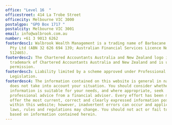 ```yaml
---
office: "Level 16  "
officestreet: 414 La Trobe Street
officecity: Melbourne VIC 3000
postalgpo: "GPO Box 1717 "
postalcity: Melbourne VIC 3001
email: info@walbrook.com.au
number: +61 3 9013 6262
footerdesc1: Walbrook Wealth Management is a trading name of Barbacane Advisors
  Pty Ltd (ABN 32 626 694 139; Australian Financial Services Licence No.
  512465).
footerdesc2: The Chartered Accountants Australia and New Zealand logo is a
  trademark of Chartered Accountants Australia and New Zealand and is used with
  permission.
footerdesc3: Liability limited by a scheme approved under Professional Standards
  Legislation.
footerdesc4: The information contained on this website is general in nature and
  does not take into account your situation. You should consider whether the
  information is suitable for your needs, and where appropriate, seek
  professional advice from a financial adviser. Every effort has been made to
  offer the most current, correct and clearly expressed information possible
  within this website; however, inadvertent errors can occur and applicable
  laws, rules and regulations may change. You should not act or fail to act
  based on information contained herein.
---
```

